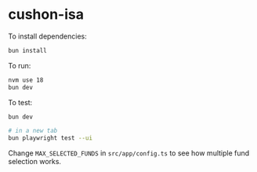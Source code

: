 # cushon-isa

To install dependencies:

```bash
bun install
```

To run:

```bash
nvm use 18
bun dev
```

To test:

```bash
bun dev

# in a new tab
bun playwright test --ui
```

Change `MAX_SELECTED_FUNDS` in `src/app/config.ts` to see how multiple fund selection works.
